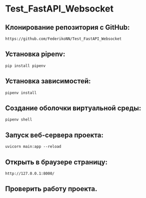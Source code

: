# Test_FastAPI_Websocket

## Клонирование репозитория с GitHub:

```
https://github.com/FederikoNN/Test_FastAPI_Websocket
```

## Установка pipenv:

```
pip install pipenv
```

## Установка зависимостей:

```
pipenv install
```

## Создание оболочки виртуальной среды:

```
pipenv shell
```

## Запуск веб-сервера проекта:

```
uvicorn main:app --reload
```

## Открыть в браузере страницу:

```
http://127.0.0.1:8000/
```

## Проверить работу проекта.